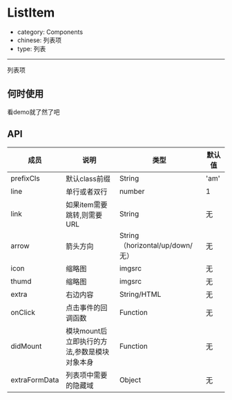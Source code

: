 # ListItem

- category: Components
- chinese: 列表项
- type: 列表

---

列表项

## 何时使用

看demo就了然了吧

## API


| 成员        | 说明           | 类型               | 默认值       |
|------------|----------------|--------------------|--------------|
| prefixCls    | 默认class前缀        | String |   'am'  |
| line       | 单行或者双行        | number |   1  |
| link       | 如果item需要跳转,则需要URL  | String |   无  |
| arrow      | 箭头方向        | String（horizontal/up/down/无） |   无  |
| icon       | 缩略图  | imgsrc |   无  |
| thumd       | 缩略图  | imgsrc |   无  |
| extra      | 右边内容        | String/HTML |   无  |
| onClick    | 点击事件的回调函数 | Function |   无  |
| didMount   | 模块mount后立即执行的方法,参数是模块对象本身        | Function |   无  |
| extraFormData   | 列表项中需要的隐藏域        | Object |   无  |

